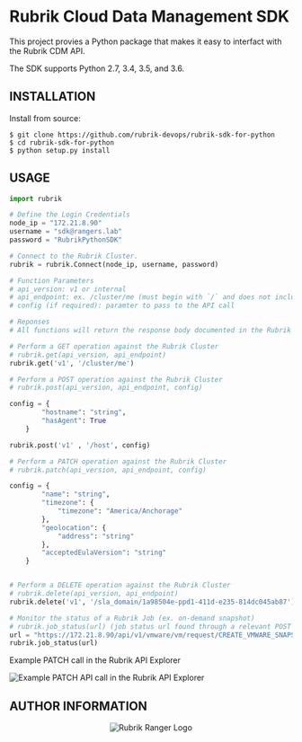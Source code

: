 # Rubrik Cloud Data Management SDK

This project provies a Python package that makes it easy to interfact with the Rubrik CDM API.

The SDK supports Python 2.7, 3.4, 3.5, and 3.6.

## INSTALLATION


Install from source:
```
$ git clone https://github.com/rubrik-devops/rubrik-sdk-for-python
$ cd rubrik-sdk-for-python
$ python setup.py install
```

## USAGE

```python
import rubrik

# Define the Login Credentials
node_ip = "172.21.8.90"
username = "sdk@rangers.lab"
password = "RubrikPythonSDK"

# Connect to the Rubrik Cluster.
rubrik = rubrik.Connect(node_ip, username, password)

# Function Parameters
# api_version: v1 or internal
# api_endpoint: ex. /cluster/me (must begin with `/` and does not include a `/` at the end)
# config (if required): paramter to pass to the API call

# Reponses
# All functions will return the response body documented in the Rubrik API Documentation

# Perform a GET operation against the Rubrik Cluster
# rubrik.get(api_version, api_endpoint) 
rubrik.get('v1', '/cluster/me') 

# Perform a POST operation against the Rubrik Cluster
# rubrik.post(api_version, api_endpoint, config)

config = {
        "hostname": "string",
        "hasAgent": True
    }

rubrik.post('v1' , '/host', config)

# Perform a PATCH operation against the Rubrik Cluster
# rubrik.patch(api_version, api_endpoint, config)

config = {
        "name": "string",
        "timezone": {
            "timezone": "America/Anchorage"
        },
        "geolocation": {
            "address": "string"
        },
        "acceptedEulaVersion": "string"
    }


# Perform a DELETE operation against the Rubrik Cluster
# rubrik.delete(api_version, api_endpoint)
rubrik.delete('v1', '/sla_domain/1a98504e-ppd1-411d-e235-814dc045ab87')

# Monitor the status of a Rubrik Job (ex. on-demand snapshot)
# rubrik.job_status(url) (job status url found through a relevant POST command)
url = "https://172.21.8.90/api/v1/vmware/vm/request/CREATE_VMWARE_SNAPSHOT_1f51a68c-6fe1448-vm-5008_ecd2-4765-49fa-81f2-19ba417:::0"
rubrik.job_status(url)
```

Example PATCH call in the Rubrik API Explorer

![Example PATCH API call in the Rubrik API Explorer](https://user-images.githubusercontent.com/8610203/42196675-dafd8130-7e44-11e8-968e-4896ac0e4b2c.png)

## AUTHOR INFORMATION

<p></p>
<p align="center">
  <img src="https://user-images.githubusercontent.com/8610203/37415009-6f9cf416-2778-11e8-8b56-052a8e41c3c8.png" alt="Rubrik Ranger Logo"/>
</p>